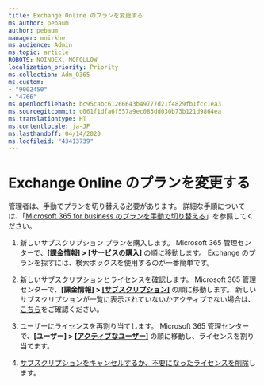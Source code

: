```yaml
---
title: Exchange Online のプランを変更する
ms.author: pebaum
author: pebaum
manager: mnirkhe
ms.audience: Admin
ms.topic: article
ROBOTS: NOINDEX, NOFOLLOW
localization_priority: Priority
ms.collection: Adm_O365
ms.custom:
- "9002450"
- "4766"
ms.openlocfilehash: bc95cabc61266643b49777d21f4829fb1fcc1ea3
ms.sourcegitcommit: c061f1dfa6f557a9ec083dd030b73b121d9864ea
ms.translationtype: HT
ms.contentlocale: ja-JP
ms.lasthandoff: 04/14/2020
ms.locfileid: "43413739"
---
```

# <a name="change-exchange-online-plans"></a>Exchange Online のプランを変更する

管理者は、手動でプランを切り替える必要があります。 詳細な手順については、「[Microsoft 365 for business のプランを手動で切り替える](https://docs.microsoft.com/microsoft-365/commerce/subscriptions/switch-plans-manually?view=o365-worldwide)」を参照してください。

1. 新しいサブスクリプション プランを購入します。 Microsoft 365 管理センターで、**[課金情報] > [[サービスの購入]](https://go.microsoft.com/fwlink/p/?linkid=868433)** の順に移動します。 Exchange のプランを探すには、検索ボックスを使用するのが一番簡単です。

2. 新しいサブスクリプションとライセンスを確認します。 Microsoft 365 管理センターで、**[課金情報] > [[サブスクリプション]](https://go.microsoft.com/fwlink/p/?linkid=842054)** の順に移動します。 新しいサブスクリプションが一覧に表示されていないかアクティブでない場合は、[こちら](https://docs.microsoft.com/en-us/microsoft-365/commerce/subscriptions/switch-plans-manually?view=o365-worldwide#the-new-subscription-isnt-listed-or-isnt-active)をご確認ください。

3. ユーザーにライセンスを再割り当てします。 Microsoft 365 管理センターで、**[ユーザー] > [[アクティブなユーザー]](https://go.microsoft.com/fwlink/p/?linkid=834822)** の順に移動し、ライセンスを割り当てます。

4. [サブスクリプションをキャンセルするか、不要になったライセンスを削除](https://docs.microsoft.com/microsoft-365/commerce/subscriptions/switch-plans-manually?view=o365-worldwide#step-5-cancel-subscriptions-or-remove-licenses-that-you-no-longer-need-optional)します。
